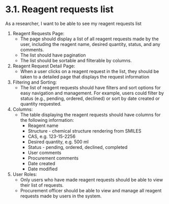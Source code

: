 # 3.1. Reagent requests list
As a researcher, I want to be able to see my reagent requests list

1. Reagent Requests Page:
   * The page should display a list of all reagent requests made by the user, including the reagent name, desired quantity, status, and any comments.
   * The list should have pagination
   * The list should be sortable and filterable by columns.
2. Reagent Request Detail Page:
   * When a user clicks on a reagent request in the list, they should be taken to a detailed page that displays the request information
3. Filtering and Sorting:
   * The list of reagent requests should have filters and sort options for easy navigation and management. For example, users could filter by status (e.g., pending, ordered, declined) or sort by date created or quantity requested.
4. Columns:
   * The table displaying the reagent requests should have columns for the following information:
     * Reagent name
     * Structure - chemical structure rendering from SMILES
     * CAS, e.g. 123-15-2256
     * Desired quantity, e.g. 500 ml
     * Status - pending, ordered, declined, completed
     * User comments
     * Procurement comments
     * Date created
     * Date modified
5. User Roles:
   * Only users who have made reagent requests should be able to view their list of requests.
   * Procurement officer should be able to view and manage all reagent requests made by users in the system.